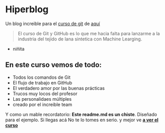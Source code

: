 # Hiperblog
Un blog increible para el [curso de git](https://www.google.com/ "curso de git") de [aquí](https://www.google.com/ "aquí")
> El curso de Git y GitHub  es lo que me hacia falta para lanzarme a la industria del tejido de lana sintetica con Machine Learging.
- niñita

## En este curso vemos de todo:
* Todos los comandos de Git
* El flujo de trabajo en GitHub
* El verdadero amor por las buenas prácticas
* Trucos muy locos del profesor
* Las personalidaes múltiples
* creado por el increible team

Y como un mable recordatorio: **Este readme.md es un chiste**. Diseñado para el ejemplo. Si llegas acá No te lo tomes en serio. y mejor ve **[ a ver el curso](https://www.google.com/ " a ver el curso")**